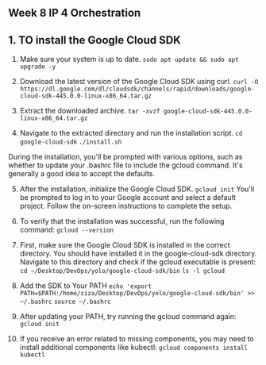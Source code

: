 ## Week 8 IP 4 Orchestration

## 1. TO install the Google Cloud SDK

1. Make sure your system is up to date.
`sudo apt update && sudo apt upgrade -y`

2. Download the latest version of the Google Cloud SDK using curl.
`curl -O https://dl.google.com/dl/cloudsdk/channels/rapid/downloads/google-cloud-sdk-445.0.0-linux-x86_64.tar.gz`

3. Extract the downloaded archive.
`tar -xvzf google-cloud-sdk-445.0.0-linux-x86_64.tar.gz`

4. Navigate to the extracted directory and run the installation script.
`cd google-cloud-sdk`
`./install.sh`

During the installation, you'll be prompted with various options, such as whether to update your .bashrc file to include the gcloud command. It's generally a good idea to accept the defaults.

5. After the installation, initialize the Google Cloud SDK.
`gcloud init`
You'll be prompted to log in to your Google account and select a default project. Follow the on-screen instructions to complete the setup.

6. To verify that the installation was successful, run the following command:
`gcloud --version`

7. First, make sure the Google Cloud SDK is installed in the correct directory. You should have installed it in the google-cloud-sdk directory. Navigate to this directory and check if the gcloud executable is present:
`cd ~/Desktop/DevOps/yolo/google-cloud-sdk/bin`
`ls -l gcloud`

8. Add the SDK to Your PATH
`echo 'export PATH=$PATH:/home/ziza/Desktop/DevOps/yolo/google-cloud-sdk/bin' >> ~/.bashrc`
`source ~/.bashrc`

9. After updating your PATH, try running the gcloud command again:
`gcloud init`

10. If you receive an error related to missing components, you may need to install additional components like kubectl:
`gcloud components install kubectl`










